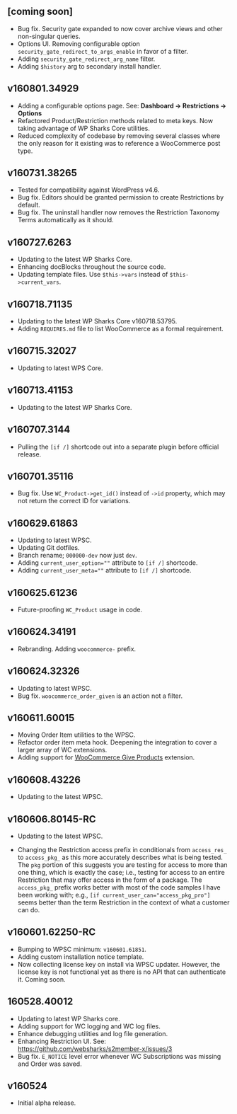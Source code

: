 ## [coming soon]

- Bug fix. Security gate expanded to now cover archive views and other non-singular queries.
- Options UI. Removing configurable option `security_gate_redirect_to_args_enable` in favor of a filter.
- Adding `security_gate_redirect_arg_name` filter.
- Adding `$history` arg to secondary install handler.

## v160801.34929

- Adding a configurable options page. See: **Dashboard → Restrictions → Options**
- Refactored Product/Restriction methods related to meta keys. Now taking advantage of WP Sharks Core utilities.
- Reduced complexity of codebase by removing several classes where the only reason for it existing was to reference a WooCommerce post type.

## v160731.38265

- Tested for compatibility against WordPress v4.6.
- Bug fix. Editors should be granted permission to create Restrictions by default.
- Bug fix. The uninstall handler now removes the Restriction Taxonomy Terms automatically as it should.

## v160727.6263

- Updating to the latest WP Sharks Core.
- Enhancing docBlocks throughout the source code.
- Updating template files. Use `$this->vars` instead of `$this->current_vars`.

## v160718.71135

- Updating to the latest WP Sharks Core v160718.53795.
- Adding `REQUIRES.md` file to list WooCommerce as a formal requirement.

## v160715.32027

- Updating to latest WPS Core.

## v160713.41153

- Updating to the latest WP Sharks Core.

## v160707.3144

- Pulling the `[if /]` shortcode out into a separate plugin before official release.

## v160701.35116

- Bug fix. Use `WC_Product->get_id()` instead of `->id` property, which may not return the correct ID for variations.

## v160629.61863

- Updating to latest WPSC.
- Updating Git dotfiles.
- Branch rename; `000000-dev` now just `dev`.
- Adding `current_user_option=""` attribute to `[if /]` shortcode.
- Adding `current_user_meta=""` attribute to `[if /]` shortcode.

## v160625.61236

- Future-proofing `WC_Product` usage in code.

## v160624.34191

- Rebranding. Adding `woocommerce-` prefix.

## v160624.32326

- Updating to latest WPSC.
- Bug fix. `woocommerce_order_given` is an action not a filter.

## v160611.60015

- Moving Order Item utilities to the WPSC.
- Refactor order item meta hook. Deepening the integration to cover a larger array of WC extensions.
- Adding support for [WooCommerce Give Products](https://www.woothemes.com/products/woocommerce-give-products/) extension.

## v160608.43226

- Updating to the latest WPSC.

## v160606.80145-RC

- Updating to the latest WPSC.

- Changing the Restriction access prefix in conditionals from `access_res_` to `access_pkg_` as this more accurately describes what is being tested. The `pkg` portion of this suggests you are testing for access to more than one thing, which is exactly the case; i.e., testing for access to an entire Restriction that may offer access in the form of a package. The `access_pkg_` prefix works better with most of the code samples I have been working with; e.g., `[if current_user_can="access_pkg_pro"]` seems better than the term Restriction in the context of what a customer can do.

## v160601.62250-RC

- Bumping to WPSC minimum: `v160601.61851`.
- Adding custom installation notice template.
- Now collecting license key on install via WPSC updater. However, the license key is not functional yet as there is no API that can authenticate it. Coming soon.

## 160528.40012

- Updating to latest WP Sharks core.
- Adding support for WC logging and WC log files.
- Enhance debugging utilities and log file generation.
- Enhancing Restriction UI. See: https://github.com/websharks/s2member-x/issues/3
- Bug fix. `E_NOTICE` level error whenever WC Subscriptions was missing and Order was saved.

## v160524

- Initial alpha release.
